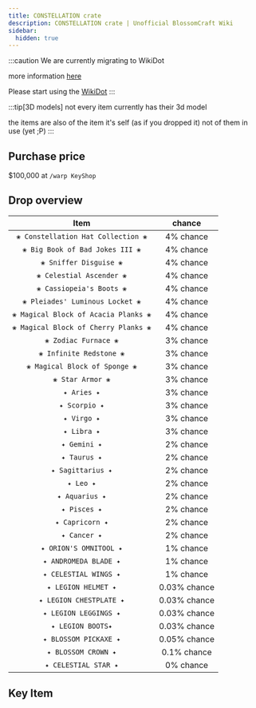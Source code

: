 ```yaml
---
title: CONSTELLATION crate
description: CONSTELLATION crate | Unofficial BlossomCraft Wiki
sidebar:
  hidden: true
---
```

:::caution
We are currently migrating to WikiDot

more information [here](/starter/home/)

Please start using the [WikiDot](https://unofficialblossomcraftwiki.wikidot.com/)
:::

:::tip[3D models]
not every item currently has their 3d model

the items are also of the item it's self (as if you dropped it) not of them in use (yet ;P)
:::

## Purchase price
$100,000 at `/warp KeyShop`

## Drop overview

|          Item          |   chance  |
|:----------------------:|:---------:|
|   `❀ Constellation Hat Collection ❀`   | 4% chance |
|  `❀ Big Book of Bad Jokes III ❀`  | 4% chance |
|    `❀ Sniffer Disguise ❀`   | 4% chance |
|    `❀ Celestial Ascender ❀`   | 4% chance |
| `❀ Cassiopeia's Boots ❀` | 4% chance |
|   `❀ Pleiades' Luminous Locket ❀`  | 4% chance |
|     `❀ Magical Block of Acacia Planks ❀`     | 4% chance |
|   `❀ Magical Block of Cherry Planks ❀`   | 4% chance |
|    `❀ Zodiac Furnace ❀`    | 3% chance |
|    `❀ Infinite Redstone ❀`    | 3% chance |
|     `❀ Magical Block of Sponge ❀`     | 3% chance |
| `❀ Star Armor ❀` | 3% chance |
|   `✦ Aries ✦`   | 3% chance |
|    `✦ Scorpio ✦`   | 3% chance |
|     `✦ Virgo ✦`   | 3% chance |
| `✦ Libra ✦` | 3% chance |
|       `✦ Gemini ✦`      | 2% chance |
|    `✦ Taurus ✦`   | 2% chance |
| `✦ Sagittarius ✦` | 2% chance |
|  `✦ Leo ✦`  | 2% chance |
|      `✦ Aquarius ✦`   | 2% chance |
|      `✦ Pisces ✦`   | 2% chance |
|      `✦ Capricorn ✦`   | 2% chance |
|   `✦ Cancer ✦`   | 2% chance |
|  `✦ ORION'S OMNITOOL ✦`  | 1% chance |
|    `✦ ANDROMEDA BLADE ✦`   | 1% chance |
|  `✦ CELESTIAL WINGS ✦`  | 1% chance |
|    `✦ LEGION HELMET ✦`   | 0.03% chance |
|    `✦ LEGION CHESTPLATE ✦`   | 0.03% chance |
|    `✦ LEGION LEGGINGS ✦`   | 0.03% chance |
|    `✦ LEGION BOOTS✦`   | 0.03% chance |
|    `✦ BLOSSOM PICKAXE ✦`   | 0.05% chance |
|    `✦ BLOSSOM CROWN ✦`   | 0.1% chance |
|    `✦ CELESTIAL STAR ✦`   | 0% chance |

## Key Item
<script type="module" src="https://ajax.googleapis.com/ajax/libs/model-viewer/3.1.1/model-viewer.min.js"></script>
<model-viewer alt="bow_blue" src="/Assets/constellation/3D/toffy_key_blue.gltf" shadow-intensity="1" autoplay camera-controls touch-action="pan-y" style="width: 100%; height: 500px;" camera-orbit="90deg 55deg 4m"></model-viewer>